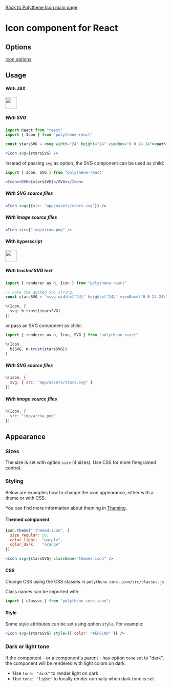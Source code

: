 [Back to Polythene Icon main page](../icon.md)

# Icon component for React


## Options

[Icon options](../icon.md)


## Usage

#### With JSX

<a href="https://jsfiddle.net/ArthurClemens/ep9pf5wp/" target="_blank"><img src="https://arthurclemens.github.io/assets/polythene/docs/try-out-green.gif" height="36" /></a>

##### With SVG

~~~jsx
import React from "react"
import { Icon } from "polythene-react"

const starsSVG = <svg width="24" height="24" viewBox="0 0 24 24"><path d="M11.99 2C6.47 2 2 6.48 2 12s4.47 10 9.99 10C17.52 22 22 17.52 22 12S17.52 2 11.99 2zm4.24 16L12 15.45 7.77 18l1.12-4.81-3.73-3.23 4.92-.42L12 5l1.92 4.53 4.92.42-3.73 3.23L16.23 18z"/></svg>

<Icon svg={starsSVG} />
~~~

Instead of passing `svg` as option, the SVG component can be used as child:

~~~jsx
import { Icon, SVG } from "polythene-react"

<Icon><SVG>{starsSVG}</SVG></Icon>
~~~

##### With SVG source files

~~~jsx
<Icon svg={{src: "app/assets/stars.svg"}} />
~~~

##### With image source files

~~~jsx
<Icon src={"img/arrow.png" />
~~~

#### With hyperscript

<a href="https://jsfiddle.net/ArthurClemens/qhh725aa/" target="_blank"><img src="https://arthurclemens.github.io/assets/polythene/docs/try-out-green.gif" height="36" /></a>

##### With trusted SVG text

~~~javascript
import { renderer as h, Icon } from "polythene-react"

// note the quoted SVG string:
const starsSVG = "<svg width=\"24\" height=\"24\" viewBox=\"0 0 24 24\"><path d=\"M11.99 2C6.47 2 2 6.48 2 12s4.47 10 9.99 10C17.52 22 22 17.52 22 12S17.52 2 11.99 2zm4.24 16L12 15.45 7.77 18l1.12-4.81-3.73-3.23 4.92-.42L12 5l1.92 4.53 4.92.42-3.73 3.23L16.23 18z\"/></svg>"

h(Icon, {
  svg: h.trust(starsSVG)
})
~~~

or pass an SVG component as child:

~~~javascript
import { renderer as h, Icon, SVG } from "polythene-react"

h(Icon,
  h(SVG, m.trust(starsSVG))
)
~~~

##### With SVG source files

~~~javascript
h(Icon, {
  svg: { src: "app/assets/stars.svg" }
})
~~~

##### With image source files

~~~javascript
h(Icon, {
  src: "img/arrow.png"
})
~~~


## Appearance

### Sizes

The size is set with option `size` (4 sizes). Use CSS for more finegrained control.

### Styling

Below are examples how to change the icon appearance, either with a theme or with CSS.

You can find more information about theming in [Theming](../theming.md).

#### Themed component

~~~jsx
Icon.theme(".themed-icon", {
  size_regular: 50,
  color_light:  "purple",
  color_dark:   "orange"
})

<Icon svg={starsSVG} className="themed-icon" />
~~~

#### CSS

Change CSS using the CSS classes in `polythene-core-icon/src/classes.js`

Class names can be imported with:

~~~javascript
import { classes } from "polythene-core-icon";
~~~

#### Style

Some style attributes can be set using option `style`. For example:

~~~jsx
<Icon svg={starsSVG} style={{ color: "#EF6C00" }} />
~~~

### Dark or light tone

If the component - or a component's parent - has option `tone` set to "dark", the component will be rendered with light colors on dark. 

* Use `tone: "dark"` to render light on dark
* Use `tone: "light"` to locally render normally when dark tone is set


